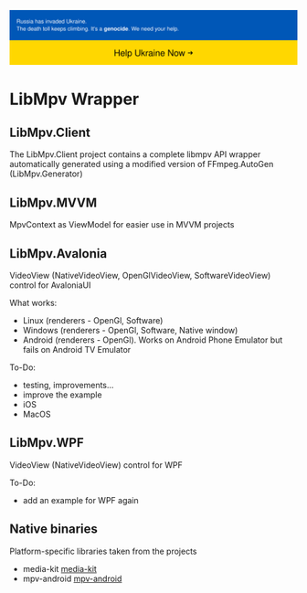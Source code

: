 [![Stand With Ukraine](https://raw.githubusercontent.com/vshymanskyy/StandWithUkraine/main/banner2-direct.svg)](https://vshymanskyy.github.io/StandWithUkraine)

LibMpv Wrapper
==============

LibMpv.Client
-------------
The LibMpv.Client project contains a complete libmpv API wrapper automatically generated using a modified version of FFmpeg.AutoGen (LibMpv.Generator)


LibMpv.MVVM
-----------
MpvContext as ViewModel for easier use in MVVM projects


LibMpv.Avalonia
---------------
VideoView (NativeVideoView, OpenGlVideoView, SoftwareVideoView) control for AvaloniaUI

What works:

- Linux (renderers - OpenGl, Software)
- Windows (renderers - OpenGl, Software, Native window)
- Android (renderers - OpenGl). Works on Android Phone Emulator but fails on Android TV Emulator

To-Do:
- testing, improvements...
- improve the example
- iOS
- MacOS


LibMpv.WPF
----------
VideoView (NativeVideoView) control for WPF

To-Do:
- add an example for WPF again


Native binaries
---------------
Platform-specific libraries taken from the projects

- media-kit [media-kit](https://github.com/media-kit/media-kit)
- mpv-android [mpv-android](https://github.com/mpv-android/mpv-android)
